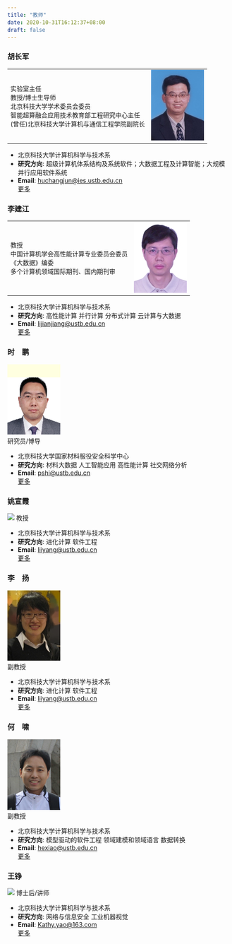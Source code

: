 ```yaml
---
title: "教师"
date: 2020-10-31T16:12:37+08:00
draft: false
---
```


### 胡长军
|   |   |
| -- | -:|
| 实验室主任<br/>教授/博士生导师 <br/>北京科技大学学术委员会委员<br/>智能超算融合应用技术教育部工程研究中心主任 <br/>(曾任)北京科技大学计算机与通信工程学院副院长 |  ![](/archived/teachersimg/huchangjun.jpg) |


- 北京科技大学计算机科学与技术系  
- **研究方向**: 超级计算机体系结构及系统软件；大数据工程及计算智能；大规模并行应用软件系统
- **Email**: huchangjun@ies.ustb.edu.cn  
[更多](http://scce.ustb.edu.cn/shiziduiwu/jiaoshixinxi/2018-04-12/56.html)

### 李建江
|   |   |
| -- | -:|
| 教授 <br> 中国计算机学会高性能计算专业委员会委员 <br/> 《大数据》编委 <br/> 多个计算机领域国际期刊、国内期刊审 |  ![](/archived/teachersimg/lijianjiang.jpg) |

- 北京科技大学计算机科学与技术系
- **研究方向**: 高性能计算 并行计算 分布式计算 云计算与大数据
- **Email**: lijianjiang@ustb.edu.cn  
[更多](http://scce.ustb.edu.cn/shiziduiwu/jiaoshixinxi/2018-04-12/58.html)

### 时　鹏
![](/archived/teachersimg/shipeng.png)  
研究员/博导  

- 北京科技大学国家材料服役安全科学中心
- **研究方向**: 材料大数据 人工智能应用 高性能计算 社交网络分析
- **Email**: pshi@ustb.edu.cn  
[更多](http://ncms.ustb.edu.cn/rencaipeiyang/daoshiduiwu/2015-09-17/60233.html)

### 姚宣霞
<img src="http://scce.ustb.edu.cn/attach/file/shiziduiwu/jiaoshixinxi/2018-12-19/9f452e37a88b0afdbaad5dec8402ba1a.jpg" width="128" />   
教授

- 北京科技大学计算机科学与技术系
- **研究方向**: 进化计算 软件工程
- **Email**: liiyang@ustb.edu.cn  
[更多](http://scce.ustb.edu.cn/shiziduiwu/jiaoshixinxi/2018-04-12/52.html)

### 李　扬
![](/archived/teachersimg/liyang.jpg)  
副教授

- 北京科技大学计算机科学与技术系
- **研究方向**: 进化计算 软件工程
- **Email**: liiyang@ustb.edu.cn  
[更多](http://scce.ustb.edu.cn/shiziduiwu/jiaoshixinxi/2018-04-12/64.html)


### 何　啸
![](/archived/teachersimg/hexiao.png)  
副教授

- 北京科技大学计算机科学与技术系
- **研究方向**: 模型驱动的软件工程 领域建模和领域语言 数据转换
- **Email**: hexiao@ustb.edu.cn  
[更多](http://scce.ustb.edu.cn/shiziduiwu/jiaoshixinxi/2018-04-12/69.html)

### 王铮
<img src="http://scce.ustb.edu.cn/attach/file/shiziduiwu/jiaoshixinxi/2018-07-20/d1fa2d88dea3c0929cb73c1635220913.jpg" width="160" />  
博士后/讲师

- 北京科技大学计算机科学与技术系
- **研究方向**: 网络与信息安全 工业机器视觉
- **Email**: Kathy.yao@163.com  
[更多](http://scce.ustb.edu.cn/shiziduiwu/jiaoshixinxi/2018-07-20/170.html)
